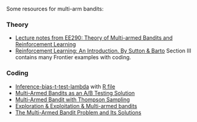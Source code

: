 Some resources for multi-arm bandits:

### Theory

- [Lecture notes from EE290: Theory of Multi-armed Bandits and Reinforcement Learning](https://people.eecs.berkeley.edu/~jiantao/2902021spring/material.html)
- [Reinforcement Learning:
An Introduction. By Sutton & Barto](http://incompleteideas.net/book/the-book-2nd.html) Section III contains many Frontier examples with coding.

### Coding

- [Inference-bias-t-test-lambda](https://www.pnas.org/content/118/15/e2014602118.short) with [R file](https://leishi-rocks.github.io/courses/ph240c/notes/Inference-bias-t-test-lambda.r)
- [Multi-Armed Bandits as an A/B Testing Solution](https://www.r-bloggers.com/2019/09/multi-armed-bandits-as-an-a-b-testing-solution/)
- [Multi-Armed Bandit with Thompson Sampling](https://www.r-bloggers.com/2020/09/multi-armed-bandit-with-thompson-sampling/)
- [Exploration & Exploitation & Multi-armed bandits](https://rpubs.com/OttoP/478713)
- [The Multi-Armed Bandit Problem and Its Solutions](https://lilianweng.github.io/lil-log/2018/01/23/the-multi-armed-bandit-problem-and-its-solutions.html#case-study)
